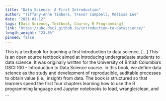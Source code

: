 ```yaml
---
title: "Data Science: A First Introduction"
author: "Tiffany-Anne Timbers, Trevor Campbell, Melissa Lee"
date: "2021-01-12"
tags: [Data Science, Textbook, Course, R Programming]
link: "https://ubc-dsci.github.io/introduction-to-datascience/"
length_weight: "23.8%"
pinned: false
---
```


This is a textbook for teaching a first introduction to data science. [...] This is an open source textbook aimed at introducing undergraduate students to data science. It was originally written for the University of British Columbia’s DSCI 100 - Introduction to Data Science course. In this book, we define data science as the study and development of reproducible, auditable processes to obtain value (i.e., insight) from data. The book is structured so that learners spend the first four chapters learning how to use the R programming language and Jupyter notebooks to load, wrangle/clean, and ...
